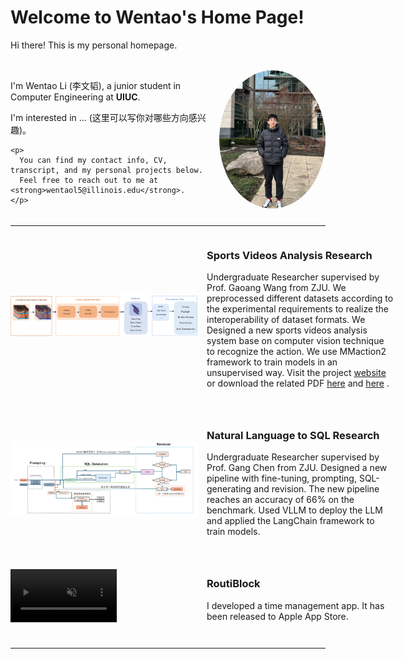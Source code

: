 # Welcome to Wentao's Home Page!

Hi there! This is my personal homepage.

<!-- 整个容器：左右分栏 -->
<div style="display: flex; align-items: flex-start; justify-content: space-between; margin-top: 2rem;">

  <!-- 左栏 -->
  <div style="flex: 1 1 auto; margin-right: 20px;">
    <p>I'm Wentao Li (李文韬), a junior student in Computer Engineering at <strong>UIUC</strong>.</p>
    <p>I'm interested in ... (这里可以写你对哪些方向感兴趣)。</p>
    
    <p>
      You can find my contact info, CV, transcript, and my personal projects below.  
      Feel free to reach out to me at <strong>wentaol5@illinois.edu</strong>.
    </p>
  </div>

  <!-- 右栏 (照片) -->
  <div style="flex: 0 0 auto; text-align: center;">
    <img src="assets/meimage.png"
         alt="Wentao Li"
         style="width: 170px; border-radius: 50%; margin-bottom: 10px;" />
  </div>

</div>

---

<!-- Project 1 -->
<div style="display: flex; align-items: center; margin-bottom: 2em;">
  <!-- Left side: Image (or video) -->
  <div style="flex: 1; min-width: 300px;">
    <img src="assets/Volleyball_process.png" alt="Project 1" width="300" />
  </div>

  <!-- Right side: Text -->
  <div style="flex: 2; min-width: 300px; margin-left: 1em;">
    <h3>Sports Videos Analysis Research</h3>
    <p>Undergraduate Researcher supervised by Prof. Gaoang Wang from ZJU. We preprocessed different datasets according to the experimental requirements to realize the interoperability of dataset formats. We Designed a new sports videos analysis system base on computer vision technique to recognize the action. We use MMaction2 framework to train models in an unsupervised way.
    Visit the project 
      <a href="https://wentao677.github.io" target="_blank">website</a> or download the related PDF 
      <a href="https://wentao677.github.io/downloads/SAM-paper.pdf" target="_blank">here</a> and
      <a href="https://wentao677.github.io/downloads/Volleyball_Analyzing_System_poster.pdf" target="_blank">here</a>
      .</p>
  </div>
</div>

<!-- Project 2 -->
<div style="display: flex; align-items: center; margin-bottom: 2em;">
  <div style="flex: 1; min-width: 300px;">
    <img src="assets/sql_process.png" alt="Project 2" width="300" />
  </div>
  <div style="flex: 2; min-width: 300px; margin-left: 1em;">
    <h3>Natural Language to SQL Research</h3>
    <p>Undergraduate Researcher supervised by Prof. Gang Chen from ZJU. Designed a new pipeline with fine-tuning, prompting, SQL-generating and revision. The new pipeline reaches an accuracy of 66% on the benchmark. Used VLLM to deploy the LLM and applied the LangChain framework to train models.</p>
  </div>
</div>

<!-- Project 3 (with video) -->
<div style="display: flex; align-items: center; margin-bottom: 2em;">
  <div style="flex: 1; min-width: 300px;">
    <video width="170" autoplay muted loop controls>
      <source src="assets/App.MP4" type="video/mp4">
      Your browser does not support the video tag.
    </video>
  </div>
  <div style="flex: 2; min-width: 300px; margin-left: 1em;">
    <h3>RoutiBlock</h3>
    <p>I developed a time management app. It has been released to Apple App Store.</p>
  </div>
</div>

---
<!-- 
### Project 4: [Project Title 4](https://linktoproject4.com) -->

